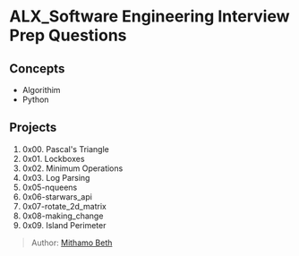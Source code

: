 # ALX_Software Engineering Interview Prep Questions

## Concepts
* Algorithim
* Python

## Projects
1. 0x00. Pascal's Triangle
2. 0x01. Lockboxes
3. 0x02. Minimum Operations
4. 0x03. Log Parsing
5. 0x05-nqueens
6. 0x06-starwars_api
7. 0x07-rotate_2d_matrix
8. 0x08-making_change
9. 0x09. Island Perimeter

> Author: [Mithamo Beth](https://www.mithamo.tech)
